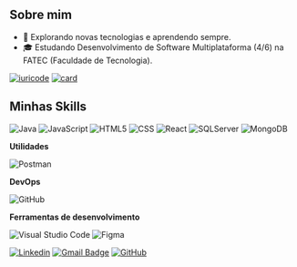 <!-- ![](https://komarev.com/ghpvc/?username=iuricode&color=006bed) -->

## Sobre mim

- 🤔 Explorando novas tecnologias e aprendendo sempre.
- 🎓 Estudando Desenvolvimento de Software Multiplataforma (4/6) na FATEC (Faculdade de Tecnologia).

[![iuricode](https://github-readme-stats.vercel.app/api/top-langs/?username=allisonrps&layout=compact&theme=dark)](https://github.com/anuraghazra/github-readme-stats)
[![card](https://github-readme-stats.vercel.app/api?username=allisonrps&theme=dark&show_icons=true)](https://github.com/anuraghazra/github-readme-stats)
## Minhas Skills

![Java](https://img.shields.io/badge/-Java-333333?style=flat&logo=Java&logoColor=007396)
![JavaScript](https://img.shields.io/badge/-JavaScript-333333?style=flat&logo=javascript)
![HTML5](https://img.shields.io/badge/-HTML5-333333?style=flat&logo=HTML5)
![CSS](https://img.shields.io/badge/-CSS-333333?style=flat&logo=CSS3&logoColor=1572B6)
![React](https://img.shields.io/badge/-React-333333?style=flat&logo=react)
![SQLServer](https://img.shields.io/badge/-SQLServer-333333?style=flat&logo=mysql)
![MongoDB](https://img.shields.io/badge/-MongoDB-333333?style=flat&logo=mysql)

**Utilidades**

![Postman](https://img.shields.io/badge/-Postman-333333?style=flat&logo=postman)

**DevOps**

![GitHub](https://img.shields.io/badge/-GitHub-333333?style=flat&logo=github)

**Ferramentas de desenvolvimento**

![Visual Studio Code](https://img.shields.io/badge/-Visual%20Studio%20Code-333333?style=flat&logo=visual-studio-code&logoColor=007ACC)
![Figma](https://img.shields.io/badge/-Figma-333333?style=flat&logo=figma&logoColor=007ACC)

<!--
<a href="https://github.com/allisonrps" title="Perfil do Allison">
  <img height="180em" src="https://github-readme-stats.vercel.app/api?username=iuricode&theme=dracula&show_icons=true" />
</a>
-->

[![Linkedin](https://img.shields.io/badge/-username-blue?style=flat-square&logo=Linkedin&logoColor=white&link=LINK-DO-SEU-LINKEDIN)](https://www.linkedin.com/in/allison-rodrigues-27002b266/)
[![Gmail Badge](https://img.shields.io/badge/-seuemail@email.com-006bed?style=flat-square&logo=Gmail&logoColor=white&link=mailto:SEU-EMAIL)](mailto:allison_rps@hotmail.com)
[![GitHub](https://img.shields.io/github/followers/iuricode?label=follow&style=social)](LINK-DO-SEU-GITHUB)

